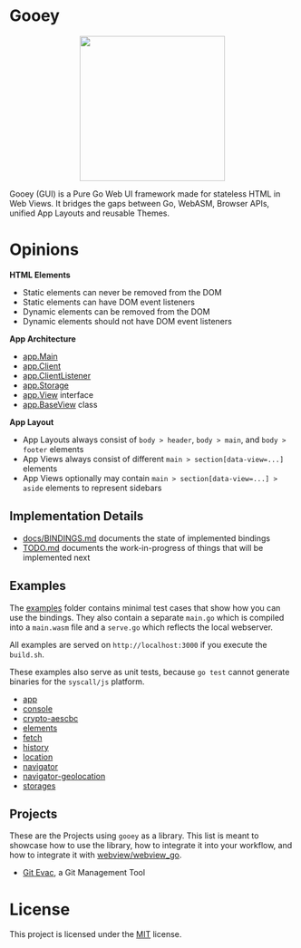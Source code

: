 
# Gooey

<p align="center">
    <img width="256" height="256" src="https://raw.githubusercontent.com/cookiengineer/gooey/master/assets/gooey.jpg">
</p>

Gooey (GUI) is a Pure Go Web UI framework made for stateless HTML in Web Views.
It bridges the gaps between Go, WebASM, Browser APIs, unified App Layouts and reusable Themes.


# Opinions

**HTML Elements**

- Static elements can never be removed from the DOM
- Static elements can have DOM event listeners
- Dynamic elements can be removed from the DOM
- Dynamic elements should not have DOM event listeners

**App Architecture**

- [app.Main](/source/app/Main.go)
- [app.Client](/source/app/Client.go)
- [app.ClientListener](/source/app/ClientListener.go)
- [app.Storage](/source/app/Storage.go)
- [app.View](/source/app/View.go) interface
- [app.BaseView](/source/app/BaseView.go) class

**App Layout**

- App Layouts always consist of `body > header`, `body > main`, and `body > footer` elements
- App Views always consist of different `main > section[data-view=...]` elements
- App Views optionally may contain `main > section[data-view=...] > aside` elements to represent sidebars


## Implementation Details

- [docs/BINDINGS.md](/docs/BINDINGS.md) documents the state of implemented bindings
- [TODO.md](/TODO.md) documents the work-in-progress of things that will be implemented next


## Examples

The [examples](/examples) folder contains minimal test cases that show how you can
use the bindings. They also contain a separate `main.go` which is compiled into a
`main.wasm` file and a `serve.go` which reflects the local webserver.

All examples are served on `http://localhost:3000` if you execute the `build.sh`.

These examples also serve as unit tests, because `go test` cannot generate binaries
for the `syscall/js` platform.

- [app](/examples/app)
- [console](/examples/console)
- [crypto-aescbc](/examples/crypto-aescbc)
- [elements](/examples/elements)
- [fetch](/examples/fetch)
- [history](/examples/history)
- [location](/examples/location)
- [navigator](/examples/navigator)
- [navigator-geolocation](/examples/navigator-geolocation)
- [storages](/examples/storages)


## Projects

These are the Projects using `gooey` as a library. This list is meant to showcase how to use the
library, how to integrate it into your workflow, and how to integrate it with [webview/webview_go](https://github.com/webview/webview_go).

- [Git Evac](https://github.com/cookiengineer/git-evac), a Git Management Tool


# License

This project is licensed under the [MIT](./LICENSE_MIT.txt) license.

